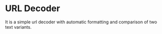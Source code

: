 # URL Decoder

It is a simple url decoder with automatic formatting and comparison of two text variants.
